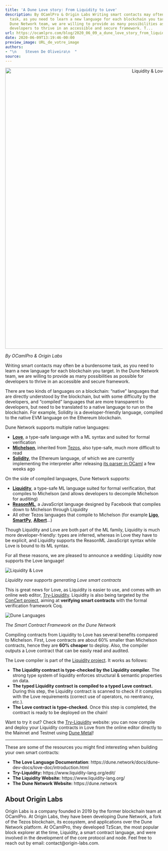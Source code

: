 ```yaml
---
title: 'A Dune Love story: From Liquidity to Love'
description: By OCamlPro & Origin Labs Writing smart contacts may often be a burdensome
  task, as you need to learn a new language for each blockchain you target. In the
  Dune Network team, we are willing to provide as many possibilities as possible for
  developers to thrive in an accessible and secure framework. T...
url: https://ocamlpro.com/blog/2020_06_09_a_dune_love_story_from_liquidity_to_love
date: 2020-06-09T13:19:46-00:00
preview_image: URL_de_votre_image
authors:
- "\n    Steven De Oliveira\n  "
source:
---
```


<div align="center">
<a href="https://ocamlpro.com/blog/2020_06_09_a_dune_love_story_from_liquidity_to_love">
<img src="https://ocamlpro.com/blog/assets/img/liq-love-1.png" width="900" height="900" alt="Liquidity &amp; Love" title="A Dune Love story: From Liquidity to Love"/>
</a>
</div>
<p><em>By OCamlPro &amp; Origin Labs</em></p>
<p>Writing smart contacts may often be a burdensome task, as you need to learn a new language for each blockchain you target. In the Dune Network team, we are willing to provide as many possibilities as possible for developers to thrive in an accessible and secure framework.</p>
<p>There are two kinds of languages on a blockchain: &ldquo;native&rdquo; languages that are directly understood by the blockchain, but with some difficulty by the developers, and &ldquo;compiled&rdquo; languages that are more transparent to developers, but need to be translated to a native language to run on the blockchain. For example, Solidity is a developer-friendly language, compiled to the native EVM language on the Ethereum blockchain.</p>
<p>Dune Network supports multiple native languages:</p>
<ul>
<li><a href="https://medium.com/dune-network/love-a-new-smart-contract-language-for-the-dune-network-a217ab2255be"><strong>Love</strong></a>, a type-safe language with a ML syntax and suited for formal verification
</li>
<li><a href="https://dune.network/docs/dune-node-mainnet/whitedoc/michelson.html"><strong>Michelson</strong></a>, inherited from <a href="https://tezos.com">Tezos</a>, also type-safe, much more difficult to read
</li>
<li><a href="https://en.wikipedia.org/wiki/Solidity"><strong>Solidity</strong></a>, the Ethereum language, of which we are currently implementing the interpreter after releasing <a href="https://medium.com/dune-network/a-solidity-parser-in-ocaml-with-menhir-e1064f94e76b">its parser in OCaml</a> a few weeks ago
</li>
</ul>
<p>On the side of compiled languages, Dune Network supports:</p>
<ul>
<li><a href="https://www.liquidity-lang.org/"><strong>Liquidity</strong></a>, a type-safe ML language suited for formal verification, that compiles to Michelson (and allows developers to decompile Michelson for auditing)
</li>
<li><a href="https://reasonml.github.io/"><strong>ReasonML</strong></a>, a JavaScript language designed by Facebook that compiles down to Michelson through Liquidity
</li>
<li>All other Tezos languages that compile to Michelson (for example <a href="https://ligolang.org/"><strong>Ligo</strong></a>, <a href="https://smartpy.io/"><strong>SmartPy</strong></a>, <a href="https://albert-lang.io/"><strong>Albert</strong></a>...)
</li>
</ul>
<p>Though Liquidity and Love are both part of the ML family, Liquidity is much more developer-friendly: types are inferred, whereas in Love they have to be explicit, and Liquidity supports the ReasonML JavaScript syntax while Love is bound to its ML syntax.</p>
<p>For all these reasons, we are pleased to announce a wedding: Liquidity now supports the Love language!</p>
<p><img src="https://ocamlpro.com/blog/assets/img/liq-love-2.png" alt="Liquidity &amp; Love"/></p>
<p><em>Liquidity now supports generating Love smart contracts</em></p>
<p>This is great news for Love, as Liquidity is easier to use, and comes with an online web editor, <a href="https://www.liquidity-lang.org/edit/">Try-Liquidity</a>. Liquidity is also being targeted by the <a href="https://arxiv.org/pdf/1907.10674.pdf">ConCert project</a>, aiming at <strong>verifying smart contracts</strong> with the formal verification framework Coq.</p>
<p><img src="https://ocamlpro.com/blog/assets/img/dune-compilers.png" alt="Dune Languages"/></p>
<p><em>The Smart Contract Framework on the Dune Network</em></p>
<p>Compiling contracts from Liquidity to Love has several benefits compared to Michelson. First, Love contracts are about 60% smaller than Michelson contracts, hence they are <strong>60% cheaper</strong> to deploy. Also, the compiler outputs a Love contract that can be easily read and audited.</p>
<p>The Love compiler is part of the <a href="https://github.com/OCamlPro/liquidity">Liquidity project</a>. It works as follows:</p>
<ul>
<li><strong>The Liquidity contract is type-checked by the Liquidity compiler.</strong> The strong type system of liquidity enforces structural &amp; semantic properties on data.
</li>
<li><strong>The typed Liquidity contract is compiled to a typed Love contract.</strong> During this step, the Liquidity contract is scanned to check if it complies with the Love requirements (correct use of operators, no reentrancy, etc.).
</li>
<li><strong>The Love contract is type-checked.</strong> Once this step is completed, the contract is ready to be deployed on the chain!
</li>
</ul>
<p>Want to try it out? Check the <a href="https://www.liquidity-lang.org/edit/">Try-Liquidity</a> website: you can now compile and deploy your Liquidity contracts in Love from the online editor directly to the Mainnet and Testnet using <a href="https://metal.dune.network">Dune Metal</a>!</p>
<hr/>
<p>These are some of the resources you might find interesting when building your own smart contracts:</p>
<ul>
<li><strong>The Love Language Documentation</strong>: https://dune.network/docs/dune-dev-docs/love-doc/introduction.html
</li>
<li><strong>Try-Liquidity:</strong> https://www.liquidity-lang.org/edit/
</li>
<li><strong>The Liquidity Website:</strong> https://www.liquidity-lang.org/
</li>
<li><strong>The Dune Network Website:</strong> https://dune.network
</li>
</ul>
<h2>About Origin Labs</h2>
<p>Origin Labs is a company founded in 2019 by the former blockchain team at  OCamlPro. At Origin Labs, they have been developing Dune Network, a fork of the Tezos blockchain, its ecosystem, and applications over the Dune  Network platform. At OCamlPro, they developed TzScan, the most popular  block explorer at the time, Liquidity, a smart contract language, and  were involved in the development of the core protocol and node. Feel free to reach out by email: contact@origin-labs.com.</p>


